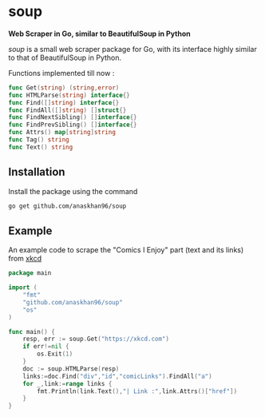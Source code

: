# soup
**Web Scraper in Go, similar to BeautifulSoup in Python**

*soup* is a small web scraper package for Go, with its interface highly similar to that of BeautifulSoup in Python.

Functions implemented till now :
```go
func Get(string) (string,error)
func HTMLParse(string) interface{}
func Find([]string) interface{}
func FindAll([]string) []struct{}
func FindNextSibling() []interface{}
func FindPrevSibling() []interface{}
func Attrs() map[string]string
func Tag() string
func Text() string
```

## Installation
Install the package using the command
```bash
go get github.com/anaskhan96/soup
```

## Example
An example code to scrape the "Comics I Enjoy" part (text and its links) from [xkcd](https://xkcd.com)
```go
package main

import (
	"fmt"
	"github.com/anaskhan96/soup"
	"os"
)

func main() {
	resp, err := soup.Get("https://xkcd.com")
	if err!=nil {
		os.Exit(1)
	}
	doc := soup.HTMLParse(resp)
	links:=doc.Find("div","id","comicLinks").FindAll("a")
	for _,link:=range links {
		fmt.Println(link.Text(),"| Link :",link.Attrs()["href"])
	}
}
```
